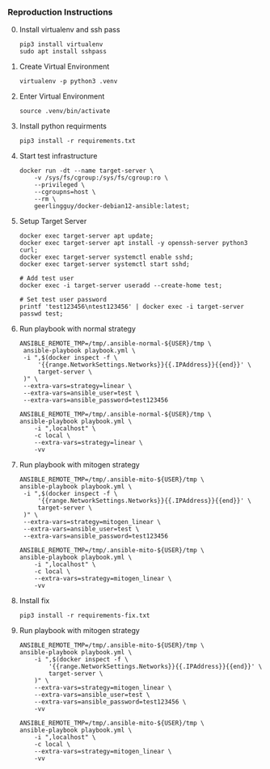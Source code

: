 ### Reproduction Instructions

0. Install virtualenv and ssh pass

   ```
   pip3 install virtualenv
   sudo apt install sshpass
   ```

1. Create Virtual Environment

   ```
   virtualenv -p python3 .venv
   ```

2. Enter Virtual Environment

   ```
   source .venv/bin/activate
   ```

3. Install python requirments

   ```
   pip3 install -r requirements.txt
   ```

5. Start test infrastructure

    ```
    docker run -dt --name target-server \
        -v /sys/fs/cgroup:/sys/fs/cgroup:ro \
        --privileged \
        --cgroupns=host \
        --rm \
        geerlingguy/docker-debian12-ansible:latest;
    ```

6. Setup Target Server

    ```
    docker exec target-server apt update;
    docker exec target-server apt install -y openssh-server python3 curl;
    docker exec target-server systemctl enable sshd;
    docker exec target-server systemctl start sshd;

    # Add test user
    docker exec -i target-server useradd --create-home test;

    # Set test user password
    printf 'test123456\ntest123456' | docker exec -i target-server passwd test;
    ```

7. Run playbook with normal strategy

   ```
   ANSIBLE_REMOTE_TMP=/tmp/.ansible-normal-${USER}/tmp \
    ansible-playbook playbook.yml \
    -i ",$(docker inspect -f \
        '{{range.NetworkSettings.Networks}}{{.IPAddress}}{{end}}' \
        target-server \
    )" \
    --extra-vars=strategy=linear \
    --extra-vars=ansible_user=test \
    --extra-vars=ansible_password=test123456
    ```

    ```
    ANSIBLE_REMOTE_TMP=/tmp/.ansible-normal-${USER}/tmp \
    ansible-playbook playbook.yml \
        -i ",localhost" \
        -c local \
        --extra-vars=strategy=linear \
        -vv
    ```

8. Run playbook with mitogen strategy

   ```
   ANSIBLE_REMOTE_TMP=/tmp/.ansible-mito-${USER}/tmp \
   ansible-playbook playbook.yml \
    -i ",$(docker inspect -f \
        '{{range.NetworkSettings.Networks}}{{.IPAddress}}{{end}}' \
        target-server \
    )" \
    --extra-vars=strategy=mitogen_linear \
    --extra-vars=ansible_user=test \
    --extra-vars=ansible_password=test123456
    ```

    ```
    ANSIBLE_REMOTE_TMP=/tmp/.ansible-mito-${USER}/tmp \
    ansible-playbook playbook.yml \
        -i ",localhost" \
        -c local \
        --extra-vars=strategy=mitogen_linear \
        -vv
    ```

9. Install fix
    ```
    pip3 install -r requirements-fix.txt
    ```

10. Run playbook with mitogen strategy

    ```
    ANSIBLE_REMOTE_TMP=/tmp/.ansible-mito-${USER}/tmp \
    ansible-playbook playbook.yml \
        -i ",$(docker inspect -f \
            '{{range.NetworkSettings.Networks}}{{.IPAddress}}{{end}}' \
            target-server \
        )" \
        --extra-vars=strategy=mitogen_linear \
        --extra-vars=ansible_user=test \
        --extra-vars=ansible_password=test123456 \
        -vv
    ```

    ```
    ANSIBLE_REMOTE_TMP=/tmp/.ansible-mito-${USER}/tmp \
    ansible-playbook playbook.yml \
        -i ",localhost" \
        -c local \
        --extra-vars=strategy=mitogen_linear \
        -vv
    ```
